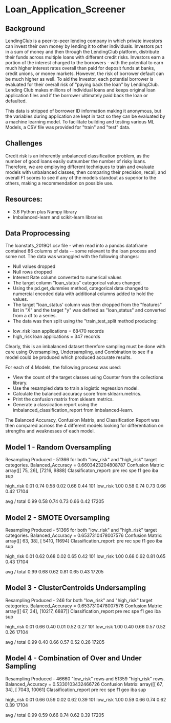 # Loan_Application_Screener

## Background
LendingClub is a peer-to-peer lending company in which private investors can invest their own money by lending it to other individuals. Investors put in a sum of money and then through the LendingClub platform, distribute their funds across multiple loans with different credit risks. Investors earn a portion of the interest charged to the borrowers - with the potential to earn much higher interest rates overall than paid for deposit funds at banks, credit unions, or money markets. However, the risk of borrower default can be much higher as well. To aid the Investor, each potential borrower is evaluated for their overall risk of "paying back the loan" by LendingClub. Lending Club makes millions of individual loans and keeps original loan application files and if the borrower ultimately paid back the loan or defaulted. 

This data is stripped of borrower ID information making it anonymous, but the variables during application are kept in tact so they can be evaluated by a machine learning model. To facilitate building and testing various ML Models, a CSV file was provided for "train" and "test" data. 

## Challenges
Credit risk is an inherently unbalanced classification problem, as the number of good loans easily outnumber the number of risky loans. Therefore, we are employing different techniques to train and evaluate models with unbalanced classes, then comparing their precision, recall, and overall F1 scores to see if any of the models standout as superior to the others, making a recommendation on possible use.  

## Resources: 
* 3.6 Python plus Numpy library
* Imbalanced-learn and scikit-learn libraries 

## Data Proprocessing
The loanstats_2019Q1.csv file - when read into a pandas dataframe contained 86 columns of data -- some relevant to the loan process and some not. The data was wranggled with the following changes:
* Null values dropped
* Null rows dropped
* Interest Rate column converted to numerical values
* The target column "loan_status" categorical values changed. 
* Using the pd.get_dummies method, categorical data changed to numercial encoded data with additional columns added to hold the values. 
* The target "loan_status' column was then dropped from the "features" list in "X" and the target "y" was defined as "loan_status" and converted from a df to a series. 
* The data was then split using the "train_test_split method producing:
- low_risk loan applications = 68470 records
- high_risk loan applications = 347 records

Clearly, this is an imbalanced dataset therefore sampling must be done with care using Oversampling, Undersampling, and Combination to see if a model could be produced which produced accurate results. 

For each of 4 Models, the following process was used:
* View the count of the target classes using Counter from the collections library.
* Use the resampled data to train a logistic regression model.
* Calculate the balanced accuracy score from sklearn.metrics.
* Print the confusion matrix from sklearn.metrics.
* Generate a classication report using the imbalanced_classification_report from imbalanced-learn.

The Balanced Accuracy, Confusion Matrix, and Classification Report was then compared acrross the 4 different models looking for differentiation on strengths and weaknesses of each model. 

## Model 1 - Random Oversampling
Resampling Produced - 51366 for both "low_risk" and "high_risk" target categories. 
Balanced_Accuracy = 0.6603423204808787
Confusion Matrix: 
array([[  75,   26],
       [7216, 9888]
Classificaton_report:
                 pre       rec       spe        f1       geo       iba       sup

  high_risk       0.01      0.74      0.58      0.02      0.66      0.44       101
   low_risk       1.00      0.58      0.74      0.73      0.66      0.42     17104

avg / total       0.99      0.58      0.74      0.73      0.66      0.42     17205

## Model 2 - SMOTE Oversampling 
Resampling Produced - 51366 for both "low_risk" and "high_risk" target categories. 
Balanced_Accuracy = 0.6537310478007576
Confusion Matrix: 
array([[   63,    38],
       [ 5410, 11694]
Classification_report:
                 pre       rec       spe        f1       geo       iba       sup

  high_risk       0.01      0.62      0.68      0.02      0.65      0.42       101
   low_risk       1.00      0.68      0.62      0.81      0.65      0.43     17104

avg / total       0.99      0.68      0.62      0.81      0.65      0.43     17205

## Model 3 - ClusterCentroids Undersampling
Resampling Produced -  246 for both "low_risk" and "high_risk" target categories. 
Balanced_Accuracy = 0.6537310478007576
Confusion Matrix: 
array([[   67,    34],
       [10217,  6887]]
Classification_report
                 pre       rec       spe        f1       geo       iba       sup

  high_risk       0.01      0.66      0.40      0.01      0.52      0.27       101
   low_risk       1.00      0.40      0.66      0.57      0.52      0.26     17104

avg / total       0.99      0.40      0.66      0.57      0.52      0.26     17205

## Model 4 - Combination of Over and Under Sampling
Resampling Produced -  46660 "low_risk" rows and 51359 "high_risk" rows. 
Balanced_Accuracy = 0.5330103432466726
Confusion Matrix: 
array([[   67,    34],
       [ 7043, 10061]
Classification_report
                 pre       rec       spe        f1       geo       iba       sup

  high_risk       0.01      0.66      0.59      0.02      0.62      0.39       101
   low_risk       1.00      0.59      0.66      0.74      0.62      0.39     17104

avg / total       0.99      0.59      0.66      0.74      0.62      0.39     17205



